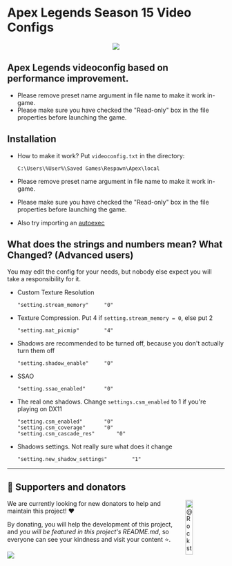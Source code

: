 # Apex Legends Season 15 Video Configs

<p align="center">
  <a href="https://www.donationalerts.com/r/pr3ttyleaf">
  <img src="https://img.shields.io/badge/Sponsor-blue?logo=github-sponsors&style=for-the-badge&color=grey">
</a> 
</p>

## Apex Legends videoconfig based on performance improvement.

- Please remove preset name argument in file name to make it work in-game.
- Please make sure you have checked the "Read-only" box in the file properties before launching the game.

## Installation

- How to make it work? Put ``videoconfig.txt`` in the directory:

    ```
    C:\Users\%User%\Saved Games\Respawn\Apex\local
    ```
- Please remove preset name argument in file name to make it work in-game.
- Please make sure you have checked the "Read-only" box in the file properties before launching the game.   
- Also try importing an [autoexec](https://github.com/Rockstar234/autoexec)
## What does the strings and numbers mean? What Changed? (Advanced users)
You may edit the config for your needs, but nobody else expect you will take a responsibility for it.

- Custom Texture Resolution

    ```
    "setting.stream_memory"		"0"
    ```
    
- Texture Compression. Put 4 if ``setting.stream_memory = 0``, else put 2
    ```
    "setting.mat_picmip"		"4"
    ```
- Shadows are recommended to be turned off, because you don't actually turn them off
    
    ```
    "setting.shadow_enable"		"0"
    ```
- SSAO

    ```
    "setting.ssao_enabled"		"0"
    ```

- The real one shadows. Change ``settings.csm_enabled`` to 1 if you're playing on DX11

    ```
    "setting.csm_enabled"		"0"
    "setting.csm_coverage"		"0"
    "setting.csm_cascade_res"		"0"
    ```
    
- Shadows settings. Not really sure what does it change

   ```
   "setting.new_shadow_settings"		"1"
   ```

---

## 🍰 **Supporters and donators**

<a href="https://github.com/Rockstar234/autoexec">
  <img alt="@Rockstar234/autoexec's brand logo without text" align="right" src="https://cdn.discordapp.com/emojis/946448229690671144.webp?size=96&quality=lossless" width="18%" />
</a>

We are currently looking for new donators to help and maintain this project! ❤️

By donating, you will help the development of this project, and *you will be featured in this project's README.md*, so everyone can see your kindness and visit your content ⭐.

<a href="https://www.donationalerts.com/r/pr3ttyleaf">
  <img src="https://img.shields.io/badge/Sponsor-Rockstar234/autoexec-blue?logo=github-sponsors&style=for-the-badge&color=red">
</a>
